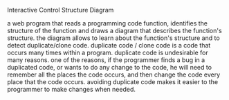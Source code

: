 Interactive Control Structure Diagram

a web program that reads a programming code function, identifies the structure of the function and draws a diagram that describes the function's structure.
the diagram allows to learn about the function's structure and to detect duplicate/clone code.
duplicate code / clone code is a code that occurs many times within a program. duplicate code is undesirable for many reasons.
one of the reasons, if the programmer finds a bug in a duplicated code, or wants to do any change to the code, he will need to remember all the places the code occurs, and then change the code every place that the code occurs.
avoiding duplicate code makes it easier to the programmer to make changes when needed.
